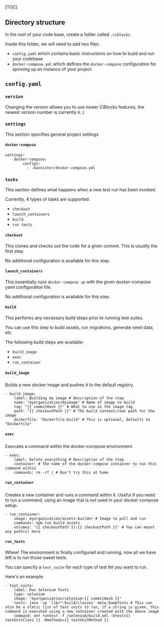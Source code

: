 [TOC]

## Directory structure

In the root of your code base, create a folder called `.ciblocks`.

Inside this folder, we will need to add two files:

* `config.yaml` which contains basic instructions on how to build and run your codebase
* `docker-compose.yml` which defines the `docker-compose` configuration for spinning up an instance of your project

## `config.yaml`

### `version`

Changing the version allows you to use newer CiBlocks features, the newest version number is currently `0.1`

### `settings`

This section specifies general project settings

#### `docker-compose`

```
settings:
    docker-compose:
        configs:
          - .bannister/docker-compose.yml
```

### `tasks`

This section defines what happens when a new test run has been invoked.

Currently, 4 types of tasks are supported:

* `checkout`
* `launch_containers`
* `build`
* `run tests`

#### `checkout`

This clones and checks out the code for a given commit. This is usually the first step.

No additional configuration is available for this step.

#### `launch_containers`

This essentially runs `docker-compose up` with the given docker-compose yaml configuration file.

No additional configuration is available for this step.

#### `build`

This performs any necessary build steps prior to running test suites.

You can use this step to build assets, run migrations, generate seed data, etc.

The following build steps are available:

* `build_image`
* `exec`
* `run_container`

##### `build_image`

Builds a new docker image and pushes it to the default registry.

```
- build_image:
    label: Building my image # Description of the step
    name: "myorganization/myimage" # Name of image to build
    tag: "{{ commitHash }}" # What to use as the image tag
    path: "{{ checkoutPath }}" # The build context/root path for the image
    dockerfile: "Dockerfile.build" # This is optional, defaults to "Dockerfile"
```

##### `exec`

Executes a command within the docker-compose environment.

```
- exec:
    label: Delete everything # Description of the step
    container: # The name of the docker-compose container to run this command within
    commands: rm -rf / # Don't try this at home
```

##### `run_container`

Creates a new container and runs a command within it. Useful if you need to run a command, using an image that is *not* used in your docker-compose setup.

```
- run_container:
    image: myorganization/assets-builder # Image to pull and run
    commands: npm run build assets
    volumes: "{{ checkoutPath }}:{{ checkoutPath }}" # You can mount any path(s) here
```

#### `run_tests`

Whew! The environment is finally configured and running, now all we have left is to run those sweet tests.

You can specify a `test_suite` for each type of test tht you want to run.

Here's an example:

```
- test_suite:
    label: Run Selenium Tests
    type: selenium
    image: "myorganization/selenium:{{ commitHash }}"
    tests: java -cp 'lib/*:build/classes' meta.DumpTests # This can also be a static list of test units to run, if a string is given, this command is executed using a new container created with the above image
    command: ant runtest -f /selenium/build.xml -Dtest={{ testUnitClass }} -Dmethods={{ testUnitMethod }}
```
